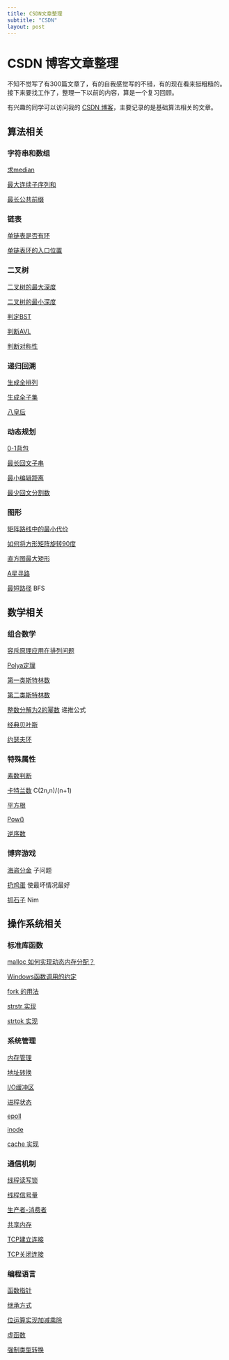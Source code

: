```yaml
---
title: CSDN文章整理
subtitle: "CSDN"
layout: post
---
```


# CSDN 博客文章整理
不知不觉写了有300篇文章了，有的自我感觉写的不错，有的现在看来挺粗糙的。接下来要找工作了，整理一下以前的内容，算是一个复习回顾。

有兴趣的同学可以访问我的 [CSDN 博客](http://blog.csdn.net/ojshilu)，主要记录的是基础算法相关的文章。


## 算法相关

### 字符串和数组

[求median](http://blog.csdn.net/ojshilu/article/details/15027309)

[最大连续子序列和](http://blog.csdn.net/ojshilu/article/details/14521083)

[最长公共前缀](http://blog.csdn.net/ojshilu/article/details/12882835)



### 链表

[单链表是否有环](http://blog.csdn.net/ojshilu/article/details/14231403)

[单链表环的入口位置](http://blog.csdn.net/ojshilu/article/details/16890929)

### 二叉树

[二叉树的最大深度](http://blog.csdn.net/ojshilu/article/details/14226303)

[二叉树的最小深度](http://blog.csdn.net/ojshilu/article/details/16826831)

[判定BST](http://blog.csdn.net/ojshilu/article/details/16827593)

[判断AVL](http://blog.csdn.net/ojshilu/article/details/15338075)

[判断对称性](http://blog.csdn.net/ojshilu/article/details/14451907)

### 递归回溯

[生成全排列](http://blog.csdn.net/ojshilu/article/details/15827291)

[生成全子集](http://blog.csdn.net/ojshilu/article/details/19432465)

[八皇后](http://blog.csdn.net/ojshilu/article/details/14005399)

### 动态规划

[0-1背包](http://blog.csdn.net/ojshilu/article/details/12905641)

[最长回文子串](http://blog.csdn.net/ojshilu/article/details/12155529)

[最小编辑距离](http://blog.csdn.net/ojshilu/article/details/20544997)

[最少回文分割数](http://blog.csdn.net/ojshilu/article/details/22756623)



### 图形

[矩阵路线中的最小代价](http://blog.csdn.net/ojshilu/article/details/16114843)

[如何将方形矩阵旋转90度](http://blog.csdn.net/ojshilu/article/details/16963103)

[直方图最大矩形](http://blog.csdn.net/ojshilu/article/details/19573647)

[A星寻路](http://blog.csdn.net/ojshilu/article/details/28237417)

[最短路径](http://blog.csdn.net/ojshilu/article/details/22810511) BFS



## 数学相关

### 组合数学

[容斥原理应用在排列问题](http://blog.csdn.net/ojshilu/article/details/16860575)

[Polya定理](http://blog.csdn.net/ojshilu/article/details/15378645)

[第一类斯特林数](http://blog.csdn.net/ojshilu/article/details/16839631)

[第二类斯特林数](http://blog.csdn.net/ojshilu/article/details/16360201)

[整数分解为2的幂数](http://blog.csdn.net/ojshilu/article/details/16344121) 递推公式

[经典贝叶斯](http://blog.csdn.net/ojshilu/article/details/12905421)

[约瑟夫环](http://blog.csdn.net/ojshilu/article/details/11715117)




### 特殊属性

[素数判断](http://blog.csdn.net/ojshilu/article/details/16877937)

[卡特兰数](http://blog.csdn.net/ojshilu/article/details/14649353) C(2n,n)/(n+1)

[平方根](http://blog.csdn.net/ojshilu/article/details/12905509)

[Pow()](http://blog.csdn.net/ojshilu/article/details/17029255)

[逆序数](http://blog.csdn.net/ojshilu/article/details/17489519)



### 博弈游戏

[海盗分金](http://blog.csdn.net/ojshilu/article/details/13996719) 子问题

[扔鸡蛋](http://blog.csdn.net/ojshilu/article/details/12966583) 使最坏情况最好

[抓石子](http://blog.csdn.net/ojshilu/article/details/16812173)  Nim 






## 操作系统相关

### 标准库函数

[malloc 如何实现动态内存分配？](http://blog.csdn.net/ojshilu/article/details/17001165)

[Windows函数调用的约定](http://blog.csdn.net/ojshilu/article/details/17022065)

[fork 的用法](http://blog.csdn.net/ojshilu/article/details/13094347)

[strstr 实现](http://blog.csdn.net/ojshilu/article/details/27645725)

[strtok 实现](http://blog.csdn.net/ojshilu/article/details/23962557)

### 系统管理

[内存管理](http://blog.csdn.net/ojshilu/article/details/13512381)

[地址转换](http://blog.csdn.net/ojshilu/article/details/21703407)

[I/O缓冲区](http://blog.csdn.net/ojshilu/article/details/13168683)

[进程状态](http://blog.csdn.net/ojshilu/article/details/24100953)

[epoll](http://blog.csdn.net/ojshilu/article/details/23264667)

[inode](http://blog.csdn.net/ojshilu/article/details/22669119)

[cache 实现](http://blog.csdn.net/ojshilu/article/details/22648729)



### 通信机制

[线程读写锁](http://blog.csdn.net/ojshilu/article/details/25244389)

[线程信号量](http://blog.csdn.net/ojshilu/article/details/23609701)

[生产者-消费者](http://blog.csdn.net/ojshilu/article/details/24596133)

[共享内存](http://blog.csdn.net/ojshilu/article/details/23341347)

[TCP建立连接](http://blog.csdn.net/ojshilu/article/details/24392821)

[TCP关闭连接](http://blog.csdn.net/ojshilu/article/details/26733967)



### 编程语言 

[函数指针](http://blog.csdn.net/ojshilu/article/details/13015105)

[继承方式](http://blog.csdn.net/ojshilu/article/details/12905695)

[位运算实现加减乘除](http://blog.csdn.net/ojshilu/article/details/11179911)

[虚函数](http://blog.csdn.net/ojshilu/article/details/24723221)

[强制类型转换](http://blog.csdn.net/ojshilu/article/details/17118259)

